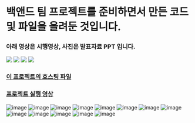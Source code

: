 


<H1>백앤드 팀 프로젝트를 준비하면서 만든 코드 및 파일을 올려둔 것입니다.</H1>
<H3>아래 영상은 시행영상, 사진은 발표자료 PPT 입니다.</H3>

<img src="https://img.shields.io/badge/java-007396?style=for-the-badge&logo=java&logoColor=white">
<img src="https://img.shields.io/badge/html5-E34F26?style=for-the-badge&logo=html5&logoColor=white">
<img src="https://img.shields.io/badge/css-1572B6?style=for-the-badge&logo=css3&logoColor=white">
<img src="https://img.shields.io/badge/javascript-F7DF1E?style=for-the-badge&logo=javascript&logoColor=black">

### [이 프로젝트의 호스팅 파일](https://do04200611.github.io/BackEndTeamProject/)
### [프로젝트 실행 영상](https://www.youtube.com/watch?v=nWUVOtQVmxw)

![image](https://github.com/do04200611/BackEndTeamProject/assets/74278578/f48ea413-b2d0-4b4f-b0c0-956485ebb993)
![image](https://github.com/do04200611/BackEndTeamProject/assets/74278578/1bb54426-fd3f-45fd-996f-40cc7fcfeb14)
![image](https://github.com/do04200611/BackEndTeamProject/assets/74278578/ebcc27fd-05aa-470d-b75e-92add5daa14c)
![image](https://github.com/do04200611/BackEndTeamProject/assets/74278578/8fdbd907-ac09-48c4-9b4c-1f631128d87a)
![image](https://github.com/do04200611/BackEndTeamProject/assets/74278578/aa0abd72-3c6b-4593-9cfd-d4bc3a4b6024)
![image](https://github.com/do04200611/BackEndTeamProject/assets/74278578/ab1b9de7-5ce6-4216-a696-cc66a87c50dd)
![image](https://github.com/do04200611/BackEndTeamProject/assets/74278578/8cd6b85d-4d65-4723-80cf-98f0292aa656)
![image](https://github.com/do04200611/BackEndTeamProject/assets/74278578/f89c731f-e916-4bde-872a-f85d4d17945a)
![image](https://github.com/do04200611/BackEndTeamProject/assets/74278578/db06e948-b7c2-460e-a0b4-6f84e1825d3e)
![image](https://github.com/do04200611/BackEndTeamProject/assets/74278578/71ad7f2b-8a70-4f55-8cb2-1264b6b54409)
![image](https://github.com/do04200611/BackEndTeamProject/assets/74278578/ccea0e99-33d1-4f33-9c12-dc1fdfc558d1)
![image](https://github.com/do04200611/BackEndTeamProject/assets/74278578/f0c175ed-d678-4259-acb2-8200f73dacb3)
![image](https://github.com/do04200611/BackEndTeamProject/assets/74278578/60964738-23f7-41b8-9df3-ebafc07e58e1)

